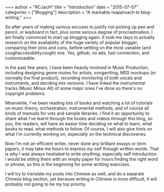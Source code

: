 +++
author = "RCJacH"
title = "Introduction"
date = "2015-07-07"
categories = ["Blogging"]
description = "A markable reapproach to blog-writing."
+++

So after years of making various excuses to justify not picking up pen and pencil, or keyboard in fact, plus some serious degree of procrastination, I am finally convinced to start up blogging again. It took me days to actually research on the availability of the huge variety of popular blogger, comparing their pros and cons, before settling on the most useable (and *cough*accessbility*cough*) one. Yes, github, no ads, fast connection, and customizeable.


In the past few years, I have been heavily involved in Music Production, including designing genre routes for artists, songwriting, MIDI mockups (or normally the final product), recording monitoring of both vocals and instruments, and deciding mix versions. I have linked the instrumental tracks (Music Minus All) of some major ones I've done so there's no copyright problems.


Meanwhile, I've been reading lots of books and watching a lot of tutorials on music theory, orchestration, instrumental methods, and of course all kinds of manuals for vsts and sample libraries. I find it an opportunity to share what I've learnt through the books and videos through this blog, so you, the readers, will have an easier time deciding on what to learn, what books to read, what methods to follow. Of course, I will also give hints on what I'm currently working on, especially on the technical discoveries.


Now I'm not an efficient writer, never done any brilliant essays or term papers, it may take me hours to express my self through written words. That is why I was always hesitated to write *anything*, especially self introduction. I would be sitting there with an empty paper for hours finding the right word or phrase, so this is the beginning for some writting exercises.


I will try to translate my posts into Chinese as well, and do a separate Chinese blog section, yet because writing in Chinese is more difficult, it will probably not going to be my top priority.